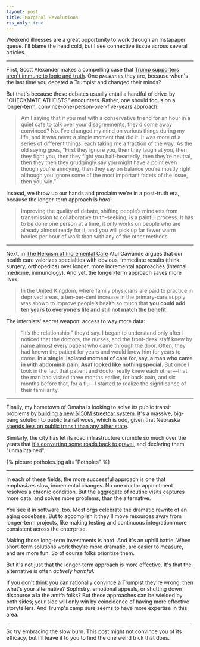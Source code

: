 ```yaml
---
layout: post
title: Marginal Revolutions
rss_only: true
---
```


Weekend illnesses are a great opportunity to work through an Instapaper queue.
I'll blame the head cold, but I see connective tissue across several articles.

---

First, Scott Alexander makes a compelling case that [Trump supporters aren't immune to logic and truth][ssc].
One _presumes_ they are, because when's the last time you debated a Trumpist and changed their minds?

But that's because these debates usually entail a handful of drive-by "CHECKMATE ATHEISTS" encounters.
Rather, one should focus on a longer-term, convince-one-person-over-five-years approach:

> Am I saying that if you met with a conservative friend for an hour in a quiet cafe to talk over your disagreements, they’d come away convinced? No. I’ve changed my mind on various things during my life, and it was never a single moment that did it. It was more of a series of different things, each taking me a fraction of the way. As the old saying goes, “First they ignore you, then they laugh at you, then they fight you, then they fight you half-heartedly, then they’re neutral, then they then they grudgingly say you might have a point even though you’re annoying, then they say on balance you’re mostly right although you ignore some of the most important facets of the issue, then you win.”

Instead, we throw up our hands and proclaim we're in a post-truth era, because the longer-term approach is _hard_:

> Improving the quality of debate, shifting people’s mindsets from transmission to collaborative truth-seeking, is a painful process. It has to be done one person at a time, it only works on people who are already almost ready for it, and you will pick up far fewer warm bodies per hour of work than with any of the other methods.

---

Next, in [The Heroism of Incremental Care][ny] Atul Gawande argues that our health care valorizes specialties with obvious, immediate results (think: surgery, orthopedics) over longer, more incremental approaches (internal medicine, immunology).
And yet, the longer-term approach saves more lives:

> In the United Kingdom, where family physicians are paid to practice in deprived areas, a ten-per-cent increase in the primary-care supply was shown to improve people’s health so much that **you could add ten years to everyone’s life and still not match the benefit.**

The internists' secret weapon: access to way more data:

> “It’s the relationship,” they’d say. I began to understand only after I noticed that the doctors, the nurses, and the front-desk staff knew by name almost every patient who came through the door. Often, they had known the patient for years and would know him for years to come. **In a single, isolated moment of care for, say, a man who came in with abdominal pain, Asaf looked like nothing special.** But once I took in the fact that patient and doctor really knew each other—that the man had visited three months earlier, for back pain, and six months before that, for a flu—I started to realize the significance of their familiarity.

---

Finally, my hometown of Omaha is looking to solve its public transit problems by [building a new \$150M streetcar system][owh1].
It's a massive, big-bang solution to public transit woes, which is odd, given that Nebraska [spends less on public transit than any other state](https://twitter.com/peraun/status/839926603484389377).

Similarly, the city has let its road infrastructure crumble so much over the years that [it's converting some roads back to gravel][nytomaha], and declaring them "unmaintained".

{% picture potholes.jpg alt="Potholes" %}

---

In each of these fields, the more successful approach is one that emphasizes slow, incremental changes.
No one doctor appointment resolves a chronic condition.
But the aggregate of routine visits captures more data, and solves more problems, than the alternative.

You see it in software, too. Most orgs celebrate the dramatic rewrite of an aging codebase.
But to accomplish it they'll move resources away from longer-term projects, like making testing and continuous integration more consistent across the enterprise.

Making those long-term investments is hard. And it's an uphill battle. When short-term solutions work they're more dramatic, are easier to measure, and are more fun. So of course folks prioritize them.

But it's not just that the longer-term approach is more effective. It's that the alternative is often _actively harmful_.

If you don't think you can rationally convince a Trumpist they're wrong, then what's your alternative?
Sophistry, emotional appeals, or shutting down discourse a la the antifa folks?
But these approaches can be wielded by both sides; your side will only win by coincidence of having more effective storytellers.
And Trump's camp sure seems to have more expertise in this area.

---

So try embracing the slow burn. This post might not convince you of its efficacy, but I'll leave it to you to find the one weird trick that does.

[ny]: http://www.newyorker.com/magazine/2017/01/23/the-heroism-of-incremental-care
[ssc]: http://slatestarcodex.com/2017/03/24/guided-by-the-beauty-of-our-weapons/
[owh1]: http://www.omaha.com/news/metro/assessment-puts-cost-of-omaha-streetcar-at-million-suggests-ways/article_e18effd5-df6c-543a-b6df-5f09ebf74c17.html
[nytomaha]: https://www.nytimes.com/2017/03/07/us/omahas-answer-to-costly-potholes-go-back-to-gravel-roads.html?_r=0
